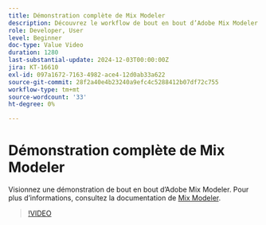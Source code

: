 ```yaml
---
title: Démonstration complète de Mix Modeler
description: Découvrez le workflow de bout en bout d’Adobe Mix Modeler.
role: Developer, User
level: Beginner
doc-type: Value Video
duration: 1280
last-substantial-update: 2024-12-03T00:00:00Z
jira: KT-16610
exl-id: 097a1672-7163-4982-ace4-12d0ab33a622
source-git-commit: 28f2a40e4b23240a9efc4c5288412b07df72c755
workflow-type: tm+mt
source-wordcount: '33'
ht-degree: 0%

---
```


# Démonstration complète de Mix Modeler

Visionnez une démonstration de bout en bout d’Adobe Mix Modeler. Pour plus d’informations, consultez la documentation de [Mix Modeler](https://experienceleague.adobe.com/fr/docs/mix-modeler/using/overview).

>[!VIDEO](https://video.tv.adobe.com/v/3440796/?learn=on&enablevpops&captions=fre_fr)
